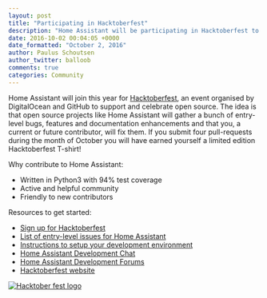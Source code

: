 ```yaml
---
layout: post
title: "Participating in Hacktoberfest"
description: "Home Assistant will be participating in Hacktoberfest to help people to get started with open-source."
date: 2016-10-02 00:04:05 +0000
date_formatted: "October 2, 2016"
author: Paulus Schoutsen
author_twitter: balloob
comments: true
categories: Community
---
```


Home Assistant will join this year for [Hacktoberfest], an event organised by DigitalOcean and GitHub to support and celebrate open source. The idea is that open source projects like Home Assistant will gather a bunch of entry-level bugs, features and documentation enhancements and that you, a current or future contributor, will fix them. If you submit four pull-requests during the month of October you will have earned yourself a limited edition Hacktoberfest T-shirt!

Why contribute to Home Assistant:

 - Written in Python3 with 94% test coverage
 - Active and helpful community
 - Friendly to new contributors

Resources to get started:

 - [Sign up for Hacktoberfest][Hacktoberfest-reg]
 - [List of entry-level issues for Home Assistant][issues]
 - [Instructions to setup your development environment][dev-env]
 - [Home Assistant Development Chat][dev-chat]
 - [Home Assistant Development Forums][dev-forum]
 - [Hacktoberfest website][Hacktoberfest]

[![Hacktober fest logo][logo]][Hacktoberfest]

[logo]: /images/blog/2016-10-hacktoberfest/hacktoberfest.png
[Hacktoberfest]: https://hacktoberfest.digitalocean.com/
[Hacktoberfest-reg]: https://hacktoberfest.digitalocean.com/sign_up/register
[issues]: https://github.com/home-assistant/home-assistant/issues?q=is%3Aissue+is%3Aopen+label%3AHacktoberfest
[dev-env]: /developers/development_environment/
[dev-chat]: https://gitter.im/home-assistant/home-assistant/devs
[dev-forum]: https://community.home-assistant.io/c/development
